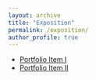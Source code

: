 ```yaml
---
layout: archive
title: "Exposition"
permalink: /exposition/
author_profile: true
---
```


* [Portfolio Item I](/exposition/portfolio-1/)
* [Portfolio Item II](/exposition/portfolio-2/)